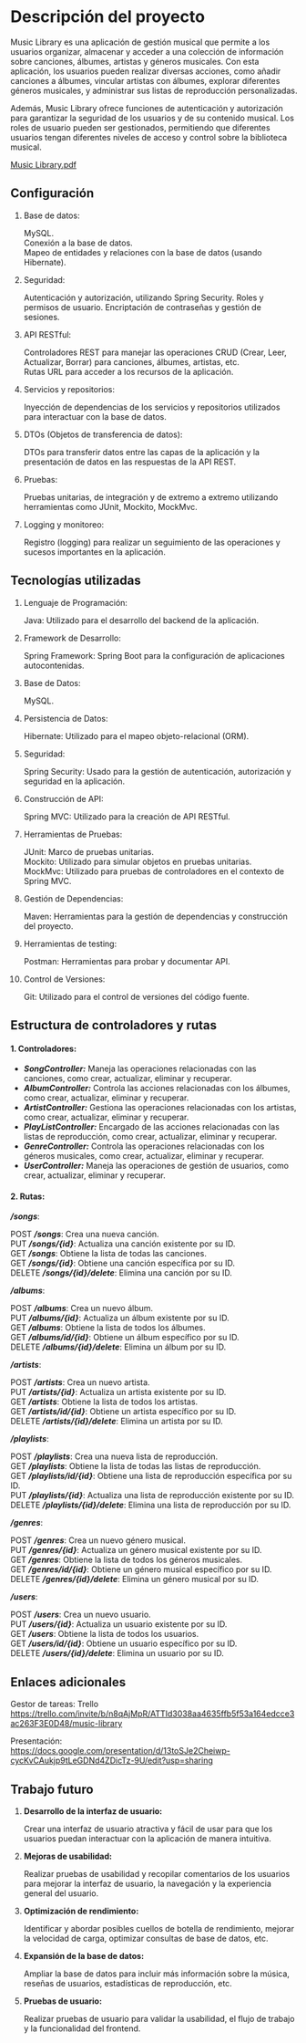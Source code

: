 # **Descripción del proyecto**

Music Library es una aplicación de gestión musical que permite a los usuarios organizar, almacenar y acceder a una colección de información sobre canciones, álbumes, artistas y géneros musicales. Con esta aplicación, los usuarios pueden realizar diversas acciones, como añadir canciones a álbumes, vincular artistas con álbumes, explorar diferentes géneros musicales, y administrar sus listas de reproducción personalizadas.

Además, Music Library ofrece funciones de autenticación y autorización para garantizar la seguridad de los usuarios y de su contenido musical. Los roles de usuario pueden ser gestionados, permitiendo que diferentes usuarios tengan diferentes niveles de acceso y control sobre la biblioteca musical.

[Music Library.pdf](https://github.com/user-attachments/files/16112426/Music.Library.pdf)


## Configuración

1. Base de datos:  
    
    MySQL.  
    Conexión a la base de datos.  
    Mapeo de entidades y relaciones con la base de datos (usando Hibernate).  

2. Seguridad:
    
    Autenticación y autorización, utilizando Spring Security.
    Roles y permisos de usuario.
    Encriptación de contraseñas y gestión de sesiones.

3. API RESTful:

    Controladores REST para manejar las operaciones CRUD (Crear, Leer, Actualizar, Borrar) para canciones, álbumes, artistas, etc.  
    Rutas URL para acceder a los recursos de la aplicación.

4. Servicios y repositorios:

    Inyección de dependencias de los servicios y repositorios utilizados para interactuar con la base de datos.

5. DTOs (Objetos de transferencia de datos):

    DTOs para transferir datos entre las capas de la aplicación y la presentación de datos en las respuestas de la API REST.

6. Pruebas:

    Pruebas unitarias, de integración y de extremo a extremo utilizando herramientas como JUnit, Mockito, MockMvc.

7. Logging y monitoreo:

    Registro (logging) para realizar un seguimiento de las operaciones y sucesos importantes en la aplicación.

## Tecnologías utilizadas

1. Lenguaje de Programación:

    Java: Utilizado para el desarrollo del backend de la aplicación.

2. Framework de Desarrollo:

    Spring Framework: Spring Boot para la configuración de aplicaciones autocontenidas.

3. Base de Datos:

    MySQL.

4. Persistencia de Datos:

    Hibernate: Utilizado para el mapeo objeto-relacional (ORM).

5. Seguridad:

    Spring Security: Usado para la gestión de autenticación, autorización y seguridad en la aplicación.

6. Construcción de API:

    Spring MVC: Utilizado para la creación de API RESTful.

7. Herramientas de Pruebas:

    JUnit: Marco de pruebas unitarias.  
    Mockito: Utilizado para simular objetos en pruebas unitarias.  
    MockMvc: Utilizado para pruebas de controladores en el contexto de Spring MVC.  

8. Gestión de Dependencias:

    Maven: Herramientas para la gestión de dependencias y construcción del proyecto.

9. Herramientas de testing:

    Postman: Herramientas para probar y documentar API.

10. Control de Versiones:

    Git: Utilizado para el control de versiones del código fuente.

## Estructura de controladores y rutas

#### 1. Controladores:

* **_SongController:_** Maneja las operaciones relacionadas con las canciones, como crear, actualizar, eliminar y recuperar.
* **_AlbumController:_** Controla las acciones relacionadas con los álbumes, como crear, actualizar, eliminar y recuperar.
* **_ArtistController:_** Gestiona las operaciones relacionadas con los artistas, como crear, actualizar, eliminar y recuperar.
* **_PlayListController:_** Encargado de las acciones relacionadas con las listas de reproducción, como crear, actualizar, eliminar y recuperar.
* **_GenreController:_** Controla las operaciones relacionadas con los géneros musicales, como crear, actualizar, eliminar y recuperar.
* **_UserController:_** Maneja las operaciones de gestión de usuarios, como crear, actualizar, eliminar y recuperar.


#### 2. Rutas:

**_/songs_**: 

POST **_/songs_**: Crea una nueva canción.  
PUT **_/songs/{id}_**: Actualiza una canción existente por su ID.  
GET **_/songs_**: Obtiene la lista de todas las canciones.  
GET **_/songs/{id}_**: Obtiene una canción específica por su ID.  
DELETE **_/songs/{id}/delete_**: Elimina una canción por su ID.

**_/albums_**: 

POST **_/albums_**: Crea un nuevo álbum.  
PUT **_/albums/{id}_**: Actualiza un álbum existente por su ID.  
GET **_/albums_**: Obtiene la lista de todos los álbumes.  
GET **_/albums/id/{id}_**: Obtiene un álbum específico por su ID.  
DELETE **_/albums/{id}/delete_**: Elimina un álbum por su ID.  

**_/artists_**: 

POST **_/artists_**: Crea un nuevo artista.  
PUT **_/artists/{id}_**: Actualiza un artista existente por su ID.  
GET **_/artists_**: Obtiene la lista de todos los artistas.  
GET **_/artists/id/{id}_**: Obtiene un artista específico por su ID.  
DELETE **_/artists/{id}/delete_**: Elimina un artista por su ID.  

**_/playlists_**:

POST **_/playlists_**: Crea una nueva lista de reproducción.  
GET **_/playlists_**: Obtiene la lista de todas las listas de reproducción.  
GET **_/playlists/id/{id}_**: Obtiene una lista de reproducción específica por su ID.  
PUT **_/playlists/{id}_**: Actualiza una lista de reproducción existente por su ID.  
DELETE **_/playlists/{id}/delete_**: Elimina una lista de reproducción por su ID.  

**_/genres_**:

POST **_/genres_**: Crea un nuevo género musical.  
PUT **_/genres/{id}_**: Actualiza un género musical existente por su ID.  
GET **_/genres_**: Obtiene la lista de todos los géneros musicales.  
GET **_/genres/id/{id}_**: Obtiene un género musical específico por su ID.  
DELETE **_/genres/{id}/delete_**: Elimina un género musical por su ID.  

**_/users_**:

POST **_/users_**: Crea un nuevo usuario.  
PUT **_/users/{id}_**: Actualiza un usuario existente por su ID.  
GET **_/users_**: Obtiene la lista de todos los usuarios.  
GET **_/users/id/{id}_**: Obtiene un usuario específico por su ID.  
DELETE **_/users/{id}/delete_**: Elimina un usuario por su ID.  

## Enlaces adicionales

Gestor de tareas: Trello  
https://trello.com/invite/b/n8qAjMpR/ATTId3038aa4635ffb5f53a164edcce3ac263F3E0D48/music-library

Presentación:  
https://docs.google.com/presentation/d/13toSJe2Cheiwp-cycKvCAukjp9tLeGDNd4ZDicTz-9U/edit?usp=sharing

## Trabajo futuro

1. **Desarrollo de la interfaz de usuario:**

    Crear una interfaz de usuario atractiva y fácil de usar para que los usuarios puedan interactuar con la aplicación de manera intuitiva.

2. **Mejoras de usabilidad:**
    
    Realizar pruebas de usabilidad y recopilar comentarios de los usuarios para mejorar la interfaz de usuario, la navegación y la experiencia general del usuario.

3. **Optimización de rendimiento:**

    Identificar y abordar posibles cuellos de botella de rendimiento, mejorar la velocidad de carga, optimizar consultas de base de datos, etc.

4. **Expansión de la base de datos:**

    Ampliar la base de datos para incluir más información sobre la música, reseñas de usuarios, estadísticas de reproducción, etc.

5. **Pruebas de usuario:**

    Realizar pruebas de usuario para validar la usabilidad, el flujo de trabajo y la funcionalidad del frontend.


